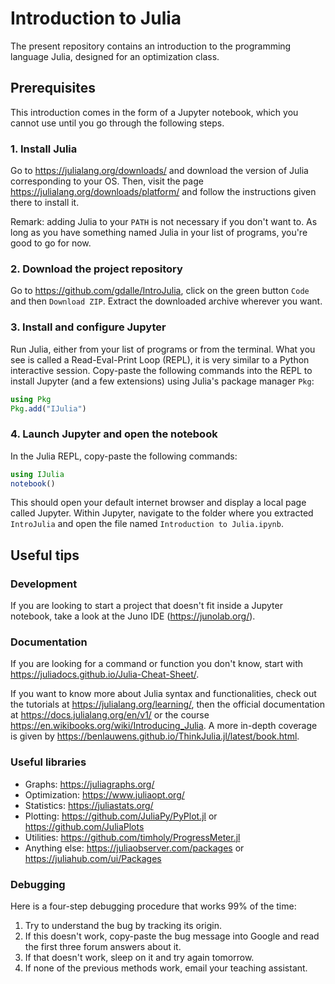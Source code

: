 # Introduction to Julia

The present repository contains an introduction to the programming language Julia, designed for an optimization class.

## Prerequisites

This introduction comes in the form of a Jupyter notebook, which you cannot use until you go through the following steps.

### 1. Install Julia

Go to https://julialang.org/downloads/ and download the version of Julia corresponding to your OS. Then, visit the page https://julialang.org/downloads/platform/ and follow the instructions given there to install it.

Remark: adding Julia to your `PATH` is not necessary if you don't want to. As long as you have something named Julia in your list of programs, you're good to go for now.

### 2. Download the project repository

Go to https://github.com/gdalle/IntroJulia, click on the green button `Code` and then `Download ZIP`. Extract the downloaded archive wherever you want.

### 3. Install and configure Jupyter

Run Julia, either from your list of programs or from the terminal. What you see is called a Read-Eval-Print Loop (REPL), it is very similar to a Python interactive session. Copy-paste the following commands into the REPL to install Jupyter (and a few extensions) using Julia's package manager `Pkg`:

```julia
using Pkg
Pkg.add("IJulia")
```

### 4. Launch Jupyter and open the notebook

In the Julia REPL, copy-paste the following commands:

```julia
using IJulia
notebook()
```

This should open your default internet browser and display a local page called Jupyter. Within Jupyter, navigate to the folder where you extracted `IntroJulia` and open the file named `Introduction to Julia.ipynb`.

## Useful tips

### Development

If you are looking to start a project that doesn't fit inside a Jupyter notebook, take a look at the Juno IDE (https://junolab.org/).

### Documentation

If you are looking for a command or function you don't know, start with https://juliadocs.github.io/Julia-Cheat-Sheet/.

If you want to know more about Julia syntax and functionalities, check out the tutorials at https://julialang.org/learning/, then the official documentation at https://docs.julialang.org/en/v1/ or the course https://en.wikibooks.org/wiki/Introducing_Julia. A more in-depth coverage is given by https://benlauwens.github.io/ThinkJulia.jl/latest/book.html.

### Useful libraries

- Graphs: https://juliagraphs.org/
- Optimization: https://www.juliaopt.org/
- Statistics: https://juliastats.org/
- Plotting: https://github.com/JuliaPy/PyPlot.jl or https://github.com/JuliaPlots
- Utilities: https://github.com/timholy/ProgressMeter.jl
- Anything else: https://juliaobserver.com/packages or https://juliahub.com/ui/Packages

### Debugging

Here is a four-step debugging procedure that works 99\% of the time:

1. Try to understand the bug by tracking its origin.
2. If this doesn't work, copy-paste the bug message into Google and read the first three forum answers about it.
3. If that doesn't work, sleep on it and try again tomorrow.
4. If none of the previous methods work, email your teaching assistant.
